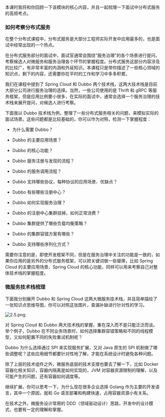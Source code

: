 本课时我将和你回顾一下该模块的核心内容，并且一起梳理一下面试中分布式服务的高频考点。

### 如何考察分布式服务

在整个分布式课程中，分布式服务是大部分工程师实际开发中应用最多的，也是面试中经常出现的一个热点。

在分布式服务部分的面试中，面试官通常会围绕"服务治理"的各个场景进行提问，考察候选人对微服务和服务治理各个环节的掌握程度。分布式服务这部分内容涉及的比较广，有非常丰富的内涵和外延知识。本课程只是带你描述了一些核心领域的知识点，剩下的内容，还需要你在平时的工作和学习中多多积累。

我们在课程中提到了 Spring Cloud 和 Dubbo 两个技术栈，这两大技术栈是目前大部分公司进行服务治理的选择。当然，一些公司使用的是 Thrift 和 gRPC 等服务框架，但是应用比例要小很多，在实际的面试中，通常会选择一个服务治理的技术栈来展开提问，对候选人进行考察。

下面我以 Dubbo 技术栈为例，整理了一些分布式服务相关的问题，来模拟实际的面试场景。这些问题都是比较基础的，你可以作为对照，检测一下掌握程度：

* 为什么需要 Dubbo？

* Dubbo 的主要应用场景？

* Dubbo 的核心功能？

* Dubbo 服务注册与发现的流程？

* Dubbo 的服务调用流程？

* Dubbo 支持哪些协议，每种协议的应用场景、优缺点？

* Dubbo 有些哪些注册中心？

* Dubbo 如何实现服务治理？

* Dubbo 的注册中心集群挂掉，如何正常消费？

* Dubbo 集群提供了哪些负载均衡策略？

* Dubbo 的集群容错方案有哪些？

* Dubbo 支持哪些序列化方式？

需要你注意的是，即使开发框架不同，但是在服务治理中关注的功能是一致的，如果你应用的是另外的分布式服务框架，可以把关键词做一些替换，比如 Spring Cloud 的主要应用场景、Spring Cloud 的核心功能，同样可以用来考察自己对整体技术栈的掌握程度。

### 微服务技术栈梳理

下面我分别展开 Dubbo 和 Spring Cloud 这两大微服务技术栈，并且简单描绘了一张知识点思维导图，你可以对照这张图片，查漏补缺进行针对性的学习。

![2.5.png](https://s0.lgstatic.com/i/image6/M00/01/FB/Cgp9HWAcrWuAdI1HAAFj_J9LpQM944.png)

对 Spring Cloud 和 Dubbo 两大技术栈的掌握，重在深入而不是只能泛泛而谈。举个例子，Dubbo 在不同业务场景时，如何选择集群容错策略和不同的线程模型，又如何配置不同的失败重试机制呢？

Dubbo 为什么选择通过 SPI 来实现服务扩展，又对 Java 原生的 SPI 机制做了哪些调整呢？这些应用细节都要针对性地了解，才能在系统设计时避免各种问题。

除了上层的技术组件之外，微服务底层的技术支撑也要去了解一下，比如 Docker 容器化相关知识，容器内隔离是如何实现的，JVM 对容器资源限制的理解，以及可能产生的问题，还有容器如何调度等。

继续扩展，你可以思考一下，为什么现在很多企业选择 Golang 作为主要的开发语言，其中一个原因，就和 Go 语言部署和构建快速，占用容器资源小有关系。

在技术之外，微服务设计常用的 DDD（领域驱动设计）思路，开发中的设计模式，也要有一定的理解和掌握。
